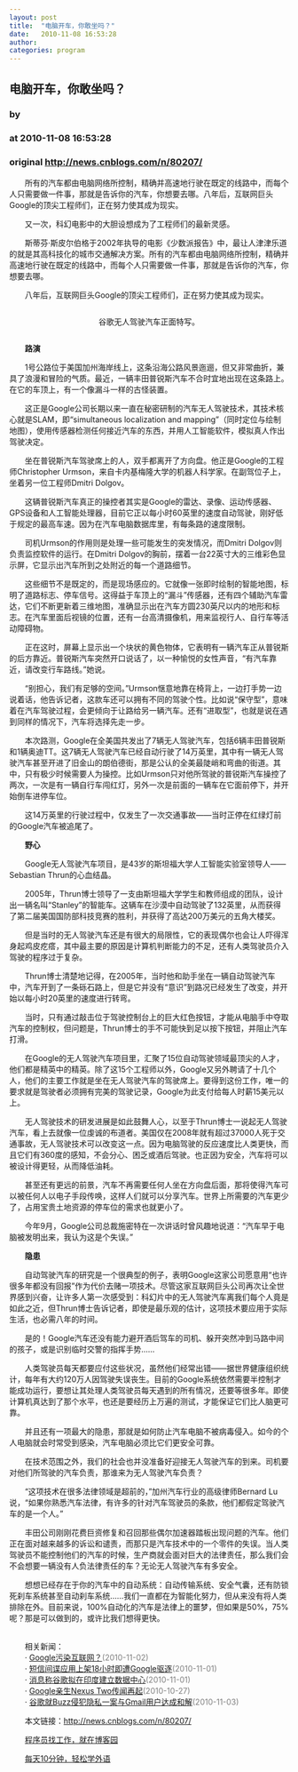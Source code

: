```yaml
---
layout: post
title:  "电脑开车，你敢坐吗？"
date:   2010-11-08 16:53:28
author: 
categories: program
---
```


## 电脑开车，你敢坐吗？
### by 
### at 2010-11-08 16:53:28
### original <http://news.cnblogs.com/n/80207/>

<p>　　所有的汽车都由电脑网络所控制，精确并高速地行驶在既定的线路中，而每个人只需要做一件事，那就是告诉你的汽车，你想要去哪。八年后，互联网巨头Google的顶尖工程师们，正在努力使其成为现实。</p>
<p>　　又一次，科幻电影中的大胆设想成为了工程师们的最新灵感。</p>
<p>　　斯蒂芬·斯皮尔伯格于2002年执导的电影《少数派报告》中，最让人津津乐道的就是其高科技化的城市交通解决方案。所有的汽车都由电脑网络所控制，精确并高速地行驶在既定的线路中，而每个人只需要做一件事，那就是告诉你的汽车，你想要去哪。</p>
<p>　　八年后，互联网巨头Google的顶尖工程师们，正在努力使其成为现实。</p>
<p style="text-align:center"><img src="http://pic003.cnblogs.com/2010/66372/201011/2010110816512215.jpg" alt=""></p>
<p style="text-align:center">谷歌无人驾驶汽车正面特写。</p>
<p style="text-align:center"><img src="http://pic003.cnblogs.com/2010/66372/201011/2010110816514089.jpg" alt=""></p>
<p><strong>　　路演</strong></p>
<p>　　1号公路位于美国加州海岸线上，这条沿海公路风景迤逦，但又非常曲折，兼具了浪漫和冒险的气质。最近，一辆丰田普锐斯汽车不合时宜地出现在这条路上。在它的车顶上，有一个像漏斗一样的古怪装置。</p>
<p>　　这正是Google公司长期以来一直在秘密研制的汽车无人驾驶技术，其技术核心就是SLAM，即“simultaneous localization and mapping”（同时定位与绘制地图），使用传感器检测任何接近汽车的东西，并用人工智能软件，模拟真人作出驾驶决定。</p>
<p>　　坐在普锐斯汽车驾驶席上的人，双手都离开了方向盘。他正是Google的工程师Christopher Urmson，来自卡内基梅隆大学的机器人科学家。在副驾位子上，坐着另一位工程师Dmitri Dolgov。</p>
<p>　　这辆普锐斯汽车真正的操控者其实是Google的雷达、录像、运动传感器、GPS设备和人工智能处理器，目前它正以每小时60英里的速度自动驾驶，刚好低于规定的最高车速。因为在汽车电脑数据库里，有每条路的速度限制。</p>
<p>　　司机Urmson的作用则是处理一些可能发生的突发情况，而Dmitri Dolgov则负责监控软件的运行。在Dmitri Dolgov的胸前，摆着一台22英寸大的三维彩色显示屏，它显示出汽车所到之处附近的每一个道路细节。</p>
<p>　　这些细节不是既定的，而是现场感应的。它就像一张即时绘制的智能地图，标明了道路标志、停车信号。这得益于车顶上的“漏斗”传感器，还有四个辅助汽车雷达，它们不断更新着三维地图，准确显示出在汽车方圆230英尺以内的地形和标志。在汽车里面后视镜的位置，还有一台高清摄像机，用来监视行人、自行车等活动障碍物。</p>
<p>　　正在这时，屏幕上显示出一个块状的黄色物体，它表明有一辆汽车正从普锐斯的后方靠近。普锐斯汽车突然开口说话了，以一种愉悦的女性声音，“有汽车靠近，请改变行车路线。”她说。</p>
<p>　　“别担心，我们有足够的空间。”Urmson惬意地靠在椅背上，一边打手势一边说着话，他告诉记者，这款车还可以拥有不同的驾驶个性。比如说“保守型”，意味着在汽车驾驶过程，会更倾向于让路给另一辆汽车。还有“进取型”，也就是说在遇到同样的情况下，汽车将选择先走一步。</p>
<p>　　本次路测，Google在全美国共发出了7辆无人驾驶汽车，包括6辆丰田普锐斯和1辆奥迪TT。这7辆无人驾驶汽车已经自动行驶了14万英里，其中有一辆无人驾驶汽车甚至开进了旧金山的朗伯德街，那是公认的全美最陡峭和弯曲的街道。其中，只有极少时候需要人为操控。比如Urmson只对他所驾驶的普锐斯汽车操控了两次，一次是有一辆自行车闯红灯，另外一次是前面的一辆车在它面前停下，并开始倒车进停车位。</p>
<p>　　这14万英里的行驶过程中，仅发生了一次交通事故——当时正停在红绿灯前的Google汽车被追尾了。</p>
<p><strong>　　野心</strong></p>
<p>　　Google无人驾驶汽车项目，是43岁的斯坦福大学人工智能实验室领导人——Sebastian Thrun的心血结晶。</p>
<p>　　2005年，Thrun博士领导了一支由斯坦福大学学生和教师组成的团队，设计出一辆名叫“Stanley”的智能车。这辆车在沙漠中自动驾驶了132英里，从而获得了第二届美国国防部科技竞赛的胜利，并获得了高达200万美元的五角大楼奖。</p>
<p>　　但是当时的无人驾驶汽车还是有很大的局限性，它的表现偶尔也会让人吓得浑身起鸡皮疙瘩，其中最主要的原因是计算机判断能力的不足，还有人类驾驶员介入驾驶的程序过于复杂。</p>
<p>　　Thrun博士清楚地记得，在2005年，当时他和助手坐在一辆自动驾驶汽车中，汽车开到了一条砾石路上，但是它并没有“意识”到路况已经发生了改变，并开始以每小时20英里的速度进行转弯。</p>
<p>　　当时，只有通过敲击位于驾驶控制台上的巨大红色按钮，才能从电脑手中夺取汽车的控制权，但问题是，Thrun博士的手不可能快到足以按下按钮，并阻止汽车打滑。</p>
<p>　　在Google的无人驾驶汽车项目里，汇聚了15位自动驾驶领域最顶尖的人才，他们都是精英中的精英。除了这15个工程师以外，Google又另外聘请了十几个人，他们的主要工作就是坐在无人驾驶汽车的驾驶席上。要得到这份工作，唯一的要求就是驾驶者必须拥有完美的驾驶记录，Google为此支付给每人时薪15美元以上。</p>
<p>　　无人驾驶技术的研发进展是如此鼓舞人心，以至于Thrun博士一说起无人驾驶汽车，看上去就像一位虔诚的布道者。美国仅在2008年就有超过37000人死于交通事故，无人驾驶技术可以改变这一点。因为电脑驾驶的反应速度比人类更快，而且它们有360度的感知，不会分心、困乏或酒后驾驶。也正因为安全，汽车将可以被设计得更轻，从而降低油耗。</p>
<p>　　甚至还有更远的前景，汽车不再需要任何人坐在方向盘后面，那将使得汽车可以被任何人以电子手段传唤，这样人们就可以分享汽车。世界上所需要的汽车更少了，占用宝贵土地资源的停车位的需求也就更小了。</p>
<p>　　今年9月，Google公司总裁施密特在一次讲话时曾风趣地说道：“汽车早于电脑被发明出来，我认为这是个失误。”</p>
<p><strong>　　隐患</strong></p>
<p>　　自动驾驶汽车的研究是一个很典型的例子，表明Google这家公司愿意用“也许很多年都没有回报”作为代价去赌一项技术。尽管这家互联网巨头公司再次让全世界感到兴奋，让许多人第一次感受到：科幻片中的无人驾驶汽车离我们每个人竟是如此之近，但Thrun博士告诉记者，即使是最乐观的估计，这项技术要应用于实际生活，也必需八年的时间。</p>
<p>　　是的！Google汽车还没有能力避开酒后驾车的司机、躲开突然冲到马路中间的孩子，或是识别临时交警的指挥手势……</p>
<p>　　人类驾驶员每天都要应付这些状况，虽然他们经常出错——据世界健康组织统计，每年有大约120万人因驾驶失误丧生。目前的Google系统依然需要半控制才能成功运行，要想让其处理人类驾驶员每天遇到的所有情况，还要等很多年。即使计算机真达到了那个水平，也还是要经历上万遍的测试，才能保证它们比人脑更可靠。</p>
<p>　　并且还有一项最大的隐患，那就是如何防止汽车电脑不被病毒侵入。如今的个人电脑就会时常受到感染，汽车电脑必须比它们更安全可靠。</p>
<p>　　在技术范围之外，我们的社会也并没准备好迎接无人驾驶汽车的到来。司机要对他们所驾驶的汽车负责，那谁来为无人驾驶汽车负责？</p>
<p>　　“这项技术在很多法律领域是超前的，”加州汽车行业的高级律师Bernard Lu说，“如果你熟悉汽车法律，有许多的针对汽车驾驶员的条款，他们都假定驾驶汽车的是一个人。”</p>
<p>　　丰田公司刚刚花费巨资修复和召回那些偶尔加速器踏板出现问题的汽车。他们正在面对越来越多的诉讼和谴责，而那只是汽车技术中的一个零件的失误。当人类驾驶员不能控制他们的汽车的时候，生产商就会面对巨大的法律责任，那么我们会不会想要一辆没有人负法律责任的车？无论无人驾驶汽车有多安全。</p>
<p>　　想想已经存在于你的汽车中的自动系统：自动传输系统、安全气囊，还有防锁死刹车系统甚至自动刹车系统……我们一直都在为智能化努力，但从来没有将人类排除在外。目前来说，100%自动化的汽车是法律上的噩梦，但如果是50%，75%呢？那是可以做到的，或许比我们想得更快。</p><p><br>　　相关新闻：<br>　　· <a href="http://news.cnblogs.com/n/79487/">Google污染互联网？</a><span style="color:gray">(2010-11-02)</span><br>　　· <a href="http://news.cnblogs.com/n/79274/">短信间谍应用上架18小时即遭Google驱逐</a><span style="color:gray">(2010-11-01)</span><br>　　· <a href="http://news.cnblogs.com/n/79296/">消息称谷歌拟在印度建立数据中心</a><span style="color:gray">(2010-11-01)</span><br>　　· <a href="http://news.cnblogs.com/n/78751/">Google亲生Nexus Two传闻再起</a><span style="color:gray">(2010-10-27)</span><br>　　· <a href="http://news.cnblogs.com/n/79519/">谷歌就Buzz侵犯隐私一案与Gmail用户达成和解</a><span style="color:gray">(2010-11-03)</span><br></p><p>　　本文链接：<a href="http://news.cnblogs.com/n/80207/">http://news.cnblogs.com/n/80207/</a></p><p>　　<a href="http://job.cnblogs.com">程序员找工作，就在博客园</a></p><p>　　<a href="http://a4.yeshj.com/rd/34138/">每天10分钟，轻松学外语</a></p><img src="http://news.cnblogs.com/news/rssclick.aspx?id=80207" width="1" height="1" alt="">